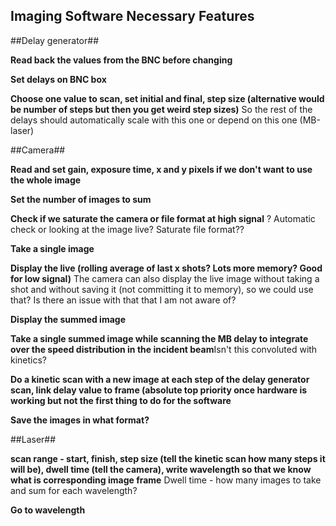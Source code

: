 Imaging Software Necessary Features
-----------------------------------

##Delay generator##

**Read back the values from the BNC before changing**

**Set delays on BNC box**

**Choose one value to scan, set initial and final, step size (alternative would be number of steps but then you get weird step sizes)**
So the rest of the delays should automatically scale with this one or depend on this one (MB-laser)


##Camera##

**Read and set gain, exposure time, x and y pixels if we don't want to use the whole image**

**Set the number of images to sum**

**Check if we saturate the camera or file format at high signal**
? Automatic check or looking at the image live? Saturate file format??

**Take a single image**

**Display the live (rolling average of last x shots? Lots more memory? Good for low signal)**
The camera can also display the live image without taking a shot and without saving it (not committing it to memory), so we could use that? Is there an issue with that that I am not aware of?

**Display the summed image**

**Take a single summed image while scanning the MB delay to integrate over the speed distribution in the incident beam**Isn't this convoluted with kinetics? 

**Do a kinetic scan with a new image at each step of the delay generator scan, link delay value to frame (absolute top priority once hardware is working but not the first thing to do for the software**

**Save the images in what format?**


##Laser##

**scan range - start, finish, step size (tell the kinetic scan how many steps it will be), dwell time (tell the camera), write wavelength so that we know what is corresponding image frame**
Dwell time - how many images to take and sum for each wavelength?

**Go to wavelength**
 
